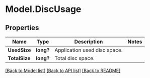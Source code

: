 # Model.DiscUsage

## Properties
Name | Type | Description | Notes
------------ | ------------- | ------------- | -------------
**UsedSize** | **long?** | Application used disc space. | 
**TotalSize** | **long?** | Total disc space. | 



[[Back to Model list]](README.md#documentation-for-models) [[Back to API list]](README.md#documentation-for-api-endpoints) [[Back to README]](README.md)


